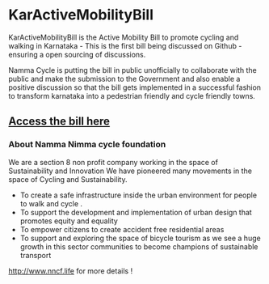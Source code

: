 # KarActiveMobilityBill
KarActiveMobilityBill is the Active Mobility Bill to promote cycling and walking in Karnataka - This is the first bill being discussed on Github - ensuring a open sourcing of discussions.

Namma Cycle is putting the bill in public unofficially to collaborate with the public and make the submission to the Government and also enable a positive discussion so that the bill gets implemented in a successful fashion to transform karnataka into a pedestrian friendly and cycle friendly towns.
## [Access the bill here ](./bill_draft/TOC.md)  

### About Namma Nimma cycle foundation

We are a section 8 non profit company working in the space of Sustainability and Innovation We have pioneered many movements in the space of Cycling and Sustainability. 

- To create a safe infrastructure inside the urban environment for people to walk and cycle . 
- To support the development and implementation of urban design that promotes equity and equality
- To empower citizens to create accident free residential areas 
- To support and exploring the space of bicycle tourism as we see a huge growth in this sector communities to become champions of sustainable transport

http://www.nncf.life for more details !


